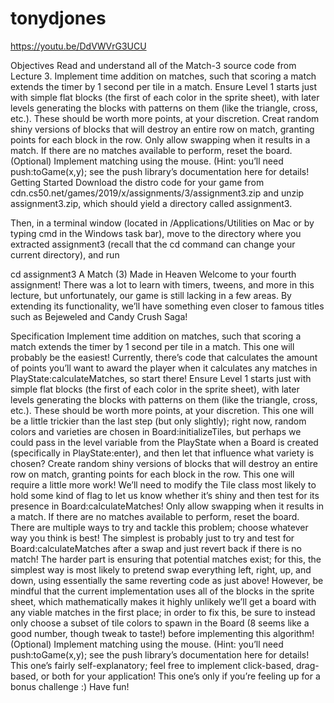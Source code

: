 # tonydjones

https://youtu.be/DdVWVrG3UCU

Objectives
Read and understand all of the Match-3 source code from Lecture 3.
Implement time addition on matches, such that scoring a match extends the timer by 1 second per tile in a match.
Ensure Level 1 starts just with simple flat blocks (the first of each color in the sprite sheet), with later levels generating the blocks with patterns on them (like the triangle, cross, etc.). These should be worth more points, at your discretion.
Creat random shiny versions of blocks that will destroy an entire row on match, granting points for each block in the row.
Only allow swapping when it results in a match. If there are no matches available to perform, reset the board.
(Optional) Implement matching using the mouse. (Hint: you’ll need push:toGame(x,y); see the push library’s documentation here for details!
Getting Started
Download the distro code for your game from cdn.cs50.net/games/2019/x/assignments/3/assignment3.zip and unzip assignment3.zip, which should yield a directory called assignment3.

Then, in a terminal window (located in /Applications/Utilities on Mac or by typing cmd in the Windows task bar), move to the directory where you extracted assignment3 (recall that the cd command can change your current directory), and run

cd assignment3
A Match (3) Made in Heaven
Welcome to your fourth assignment! There was a lot to learn with timers, tweens, and more in this lecture, but unfortunately, our game is still lacking in a few areas. By extending its functionality, we’ll have something even closer to famous titles such as Bejeweled and Candy Crush Saga!

Specification
Implement time addition on matches, such that scoring a match extends the timer by 1 second per tile in a match. This one will probably be the easiest! Currently, there’s code that calculates the amount of points you’ll want to award the player when it calculates any matches in PlayState:calculateMatches, so start there!
Ensure Level 1 starts just with simple flat blocks (the first of each color in the sprite sheet), with later levels generating the blocks with patterns on them (like the triangle, cross, etc.). These should be worth more points, at your discretion. This one will be a little trickier than the last step (but only slightly); right now, random colors and varieties are chosen in Board:initializeTiles, but perhaps we could pass in the level variable from the PlayState when a Board is created (specifically in PlayState:enter), and then let that influence what variety is chosen?
Create random shiny versions of blocks that will destroy an entire row on match, granting points for each block in the row. This one will require a little more work! We’ll need to modify the Tile class most likely to hold some kind of flag to let us know whether it’s shiny and then test for its presence in Board:calculateMatches!
Only allow swapping when it results in a match. If there are no matches available to perform, reset the board. There are multiple ways to try and tackle this problem; choose whatever way you think is best! The simplest is probably just to try and test for Board:calculateMatches after a swap and just revert back if there is no match! The harder part is ensuring that potential matches exist; for this, the simplest way is most likely to pretend swap everything left, right, up, and down, using essentially the same reverting code as just above! However, be mindful that the current implementation uses all of the blocks in the sprite sheet, which mathematically makes it highly unlikely we’ll get a board with any viable matches in the first place; in order to fix this, be sure to instead only choose a subset of tile colors to spawn in the Board (8 seems like a good number, though tweak to taste!) before implementing this algorithm!
(Optional) Implement matching using the mouse. (Hint: you’ll need push:toGame(x,y); see the push library’s documentation here for details! This one’s fairly self-explanatory; feel free to implement click-based, drag-based, or both for your application! This one’s only if you’re feeling up for a bonus challenge :) Have fun!
